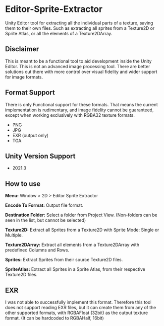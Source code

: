 # Editor-Sprite-Extractor
Unity Editor tool for extracting all the individual parts of a texture, saving them to their own files. Such as extracting all sprites from a Texture2D or Sprite Atlas, or all the elements of a Texture2DArray.
## Disclaimer
This is meant to be a functional tool to aid development inside the Unity Editor. This is not an advanced image processing tool. There are better solutions out there with more control over visual fidelity and wider support for image formats.
## Format Support
There is only Functional support for these formats. That means the current implementation is rudimentary, and image fidelity cannot be guaranteed, except when working exclusively with RGBA32 texture formats. 
- PNG
- JPG
- EXR (output only)
- TGA
## Unity Version Support
- 2021.3
## How to use
**Menu:** Window > 2D > Editor Sprite Extractor

**Encode To Format:**  Output file format. 

**Destination Folder:**  Select a folder from Project View. (Non-folders can be seen in the list, but cannot be selected)

**Texture2D:**  Extract all Sprites from a Texture2D with Sprite Mode: Single or Multiple. 

**Texture2DArray:**  Extract all elements from a Texture2DArray with predefined Columns and Rows.

**Sprites:**  Extract Sprites from their source Texture2D files.

**SpriteAtlas:**  Extract all Sprites in a Sprite Atlas, from their respective Texture2D files.

## EXR
I was not able to successfully implement this format. Therefore this tool does not support reading EXR files, but it can create them from any of the other supported formats, with RGBAFloat (32bit) as the output texture format. (It can be hardcoded to RGBAHalf, 16bit)

